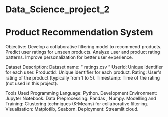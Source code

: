 # Data_Science_project_2
# Product Recommendation System

Objective:
Develop a collaborative filtering model to recommend products.
Predict user ratings for unseen products.
Analyze user and product rating patterns.
Improve personalization for better user experience.

Dataset Description:
Dataset name: “ ratings.csv ”
UserId: Unique identifier for each user.
ProductId: Unique identifier for each product.
Rating: User's rating of the product (typically from 1 to 5).
Timestamp: Time of the rating (not used in this project).

Tools Used
Programming Language: Python.
Development Environment: Jupyter Notebook.
Data Preprocessing: Pandas , Numpy.
Modelling and Training: Clustering techniques (K-Means) for collaborative filtering.
Visualisation: Matplotlib, Seaborn.
Deployment: Streamlit cloud.
